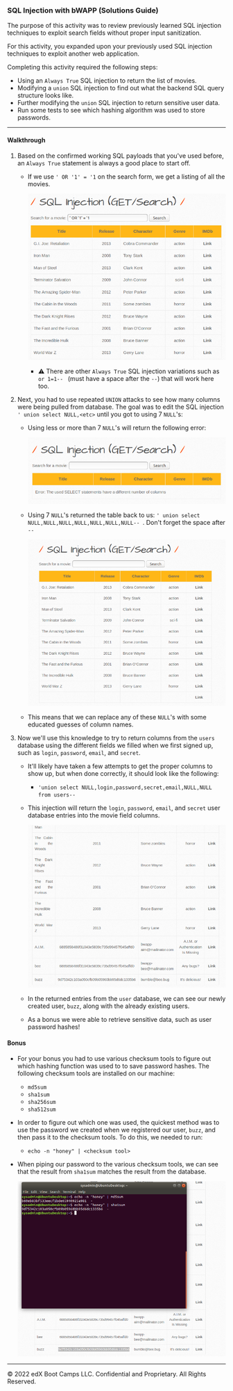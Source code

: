 ### SQL Injection with bWAPP (Solutions Guide)

The purpose of this activity was to review previously learned SQL injection techniques to exploit search fields without proper input sanitization.

For this activity, you expanded upon your previously used SQL injection techniques to exploit another web application.

Completing this activity required the following steps:

- Using an `Always True` SQL injection to return the list of movies.
- Modifying a `union` SQL injection to find out what the backend SQL query structure looks like.
- Further modifying the `union` SQL injection to return sensitive user data.
- Run some tests to see which hashing algorithm was used to store passwords.

---

#### Walkthrough

1. Based on the confirmed working SQL payloads that you've used before, an `Always True` statement is always a good place to start off. 

   - If we use `' OR '1' = '1` on the search form, we get a listing of all the movies.

     ![Always True return](./AlwaysTrueSQLi.png)

     - :warning: There are other `Always True` SQL injection variations such as `or 1=1-- ` (must have a space after the `--`) that will work here too.

2. Next, you had to use repeated `UNION` attacks to see how many columns were being pulled from database. The goal was to edit the SQL injection `' union select NULL,<etc>` until you got to using 7 `NULL`'s:

   - Using less or more than 7 `NULL`'s will return the following error:

     ![Union Select Error](./UnionSelectError.png)

   - Using 7 `NULL`'s returned the table back to us: `' union select NULL,NULL,NULL,NULL,NULL,NULL,NULL-- `. Don't forget the space after `--`

     ![Union Select Pass](./UnionSelectPass.png)

   - This means that we can replace any of these `NULL`'s with some educated guesses of column names. 

3. Now we'll use this knowledge to try to return columns from the `users` database using the different fields we filled when we first signed up, such as `login`, `password`, `email`, and `secret`. 

   - It'll likely have taken a few attempts to get the proper columns to show up, but when done correctly, it should look like the following:

     - `'union select NULL,login,password,secret,email,NULL,NULL from users-- `

   - This injection will return the `login`, `password`, `email`, and `secret` user database entries into the movie field columns.

       ![Union Select Users](./UnionSelectUsers.png)

   - In the returned entries from the `user` database, we can see our newly created user, `buzz`, along with the already existing users. 

   - As a bonus we were able to retrieve sensitive data, such as user password hashes!

#### Bonus 

- For your bonus you had to use various checksum tools to figure out which hashing function was used to to save password hashes. The following checksum tools are installed on our machine:

  - `md5sum`
  - `sha1sum`
  - `sha256sum`
  - `sha512sum`

- In order to figure out which one was used, the quickest method was to use the password we created when we registered our user, `buzz`, and then pass it to the checksum tools. To do this, we needed to run:

  - `echo -n "honey" | <checksum tool>`

- When piping our password to the various checksum tools, we can see that the result from `sha1sum` matches the result from the database.

    ![Bonus Password Hash](./BonusPassHash.png)

___

© 2022 edX Boot Camps LLC. Confidential and Proprietary. All Rights Reserved. 